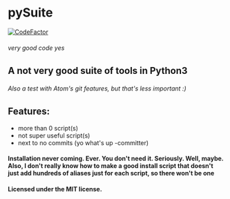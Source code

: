 # pySuite

[![CodeFactor](https://www.codefactor.io/repository/github/realswitzer/pysuite/badge)](https://www.codefactor.io/repository/github/realswitzer/pysuite)
###### very good code yes
## A not very good suite of tools in Python3
###### Also a test with Atom's git features, but that's less important :)

## Features:
- more than 0 script(s)
- not super useful script(s)
- next to no commits (yo what's up -committer)

#### Installation never coming. Ever. You don't need it. Seriously. Well, maybe. Also, I don't really know how to make a good install script that doesn't just add hundreds of aliases just for each script, so there won't be one
#### Licensed under the MIT license.
